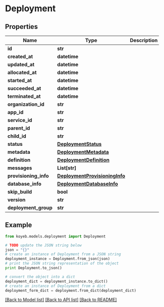 # Deployment


## Properties
Name | Type | Description | Notes
------------ | ------------- | ------------- | -------------
**id** | **str** |  | [optional] 
**created_at** | **datetime** |  | [optional] 
**updated_at** | **datetime** |  | [optional] 
**allocated_at** | **datetime** |  | [optional] 
**started_at** | **datetime** |  | [optional] 
**succeeded_at** | **datetime** |  | [optional] 
**terminated_at** | **datetime** |  | [optional] 
**organization_id** | **str** |  | [optional] 
**app_id** | **str** |  | [optional] 
**service_id** | **str** |  | [optional] 
**parent_id** | **str** |  | [optional] 
**child_id** | **str** |  | [optional] 
**status** | [**DeploymentStatus**](DeploymentStatus.md) |  | [optional] 
**metadata** | [**DeploymentMetadata**](DeploymentMetadata.md) |  | [optional] 
**definition** | [**DeploymentDefinition**](DeploymentDefinition.md) |  | [optional] 
**messages** | **List[str]** |  | [optional] 
**provisioning_info** | [**DeploymentProvisioningInfo**](DeploymentProvisioningInfo.md) |  | [optional] 
**database_info** | [**DeploymentDatabaseInfo**](DeploymentDatabaseInfo.md) |  | [optional] 
**skip_build** | **bool** |  | [optional] 
**version** | **str** |  | [optional] 
**deployment_group** | **str** |  | [optional] 

## Example

```python
from koyeb.models.deployment import Deployment

# TODO update the JSON string below
json = "{}"
# create an instance of Deployment from a JSON string
deployment_instance = Deployment.from_json(json)
# print the JSON string representation of the object
print Deployment.to_json()

# convert the object into a dict
deployment_dict = deployment_instance.to_dict()
# create an instance of Deployment from a dict
deployment_form_dict = deployment.from_dict(deployment_dict)
```
[[Back to Model list]](../README.md#documentation-for-models) [[Back to API list]](../README.md#documentation-for-api-endpoints) [[Back to README]](../README.md)


